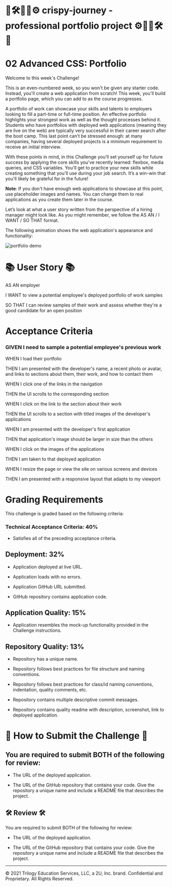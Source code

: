 #  🔩🛠🤖🚤⚙  crispy-journey - professional portfolio project  ⚙🚤🤖🛠🔩 

# 02 Advanced CSS: Portfolio 

Welcome to this week's Challenge! 

This is an even-numbered week, so you won't be given any starter code. Instead, you'll create a web application from scratch! This week, you'll build a portfolio page, which you can add to as the course progresses. 

A portfolio of work can showcase your skills and talents to employers looking to fill a part-time or full-time position. An effective portfolio highlights your strongest work as well as the thought processes behind it. Students who have portfolios with deployed web applications (meaning they are live on the web) are typically very successful in their career search after the boot camp. This last point can’t be stressed enough: at many companies, having several deployed projects is a minimum requirement to receive an initial interview. 

With these points in mind, in this Challenge you’ll set yourself up for future success by applying the core skills you've recently learned: flexbox, media queries, and CSS variables. You'll get to practice your new skills while creating something that you'll use during your job search. It’s a win-win that you'll likely be grateful for in the future!

**Note**: If you don't have enough web applications to showcase at this point, use placeholder images and names. You can change them to real applications as you create them later in the course.

Let’s look at what a user story written from the perspective of a hiring manager might look like. As you might remember, we follow the AS AN / I WANT / SO THAT format.

The following animation shows the web application's appearance and functionality:

![portfolio demo](./Assets/02-advanced-css-homework-demo.gif)

# 📚 User Story 📚

AS AN employer

I WANT to view a potential employee's deployed portfolio of work samples

SO THAT I can review samples of their work and assess whether they're a good candidate for an open position

# Acceptance Criteria

### GIVEN I need to sample a potential employee's previous work
WHEN I load their portfolio

THEN I am presented with the developer's name, a recent photo or avatar, and links to sections about them, their work, and how to contact them

WHEN I click one of the links in the navigation

THEN the UI scrolls to the corresponding section

WHEN I click on the link to the section about their work

THEN the UI scrolls to a section with titled images of the developer's applications

WHEN I am presented with the developer's first application

THEN that application's image should be larger in size than the others

WHEN I click on the images of the applications

THEN I am taken to that deployed application

WHEN I resize the page or view the site on various screens and devices

THEN I am presented with a responsive layout that adapts to my viewport




# Grading Requirements
This challenge is graded based on the following criteria:
### Technical Acceptance Criteria: 40%

 - Satisfies all of the preceding acceptance criteria.

##  Deployment: 32%


- Application deployed at live URL.


- Application loads with no errors.


- Application GitHub URL submitted.


- GitHub repository contains application code.


## Application Quality: 15%

- Application resembles the mock-up functionality provided in the Challenge instructions.

## Repository Quality: 13%


- Repository has a unique name.


- Repository follows best practices for file structure and naming conventions.


- Repository follows best practices for class/id naming conventions, indentation, quality comments, etc.


- Repository contains multiple descriptive commit messages.


- Repository contains quality readme with description, screenshot, link to deployed application.


# 🎯 How to Submit the Challenge 🎯
## You are required to submit BOTH of the following for review:


- The URL of the deployed application.


- The URL of the GitHub repository that contains your code. Give the repository a unique name and include a README file that describes the project.






## 🛠 Review 🛠

You are required to submit BOTH of the following for review:

* The URL of the deployed application.

* The URL of the GitHub repository that contains your code. Give the repository a unique name and include a README file that describes the project.

- - -
© 2021 Trilogy Education Services, LLC, a 2U, Inc. brand. Confidential and Proprietary. All Rights Reserved.

